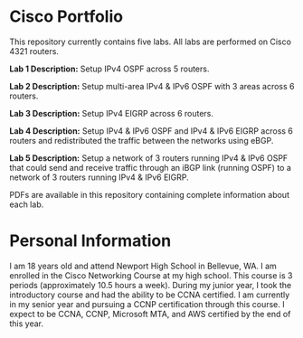 # Cisco Portfolio
This repository currently contains five labs. All labs are performed on Cisco 4321 routers.

**Lab 1 Description:** Setup IPv4 OSPF across 5 routers.

**Lab 2 Description:** Setup multi-area IPv4 & IPv6 OSPF with 3 areas across 6 routers. 

**Lab 3 Description:** Setup IPv4 EIGRP across 6 routers.

**Lab 4 Description:** Setup IPv4 & IPv6 OSPF and IPv4 & IPv6 EIGRP across 6 routers and redistributed the traffic between the networks using eBGP.  

**Lab 5 Description:** Setup a network of 3 routers running IPv4 & IPv6 OSPF that could send and receive traffic through an iBGP link (running OSPF) to a network of 3 routers running IPv4 & IPv6 EIGRP.

PDFs are available in this repository containing complete information about each lab.  

# Personal Information
I am 18 years old and attend Newport High School in Bellevue, WA. I am enrolled in the Cisco Networking Course at my high school. This course is 3 periods (approximately 10.5 hours a week). During my junior year, I took the introductory course and had the ability to be CCNA certified. I am currently in my senior year and pursuing a CCNP certification through this course. I expect to be CCNA, CCNP, Microsoft MTA, and AWS certified by the end of this year.  
